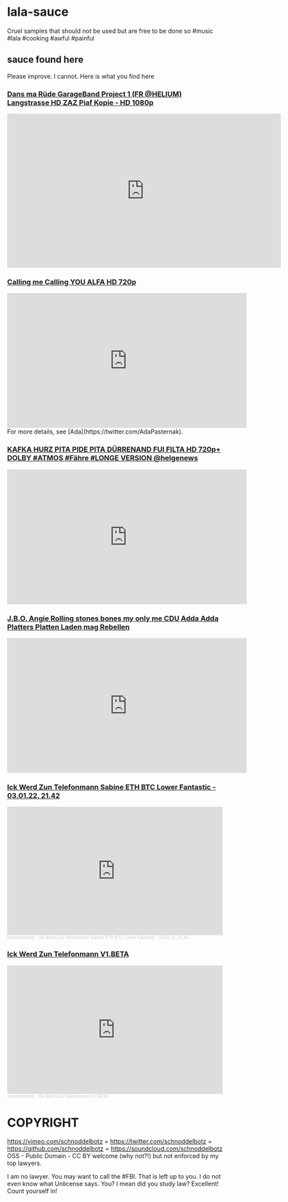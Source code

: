 # lala-sauce
Cruel samples that should not be used but are free to be done so #music #lala #cooking #awful #painful


## sauce found here

Please improve. I cannot. Here is what you find here

### [Dans ma Rüde GarageBand Project 1 (FR @HELIUM) Langstrasse HD ZAZ Piaf Kopie - HD 1080p](https://vimeo.com/662353489)
<iframe src="https://player.vimeo.com/video/662353489?h=0f6642a1f3" width="640" height="360" frameborder="0" allow="autoplay; fullscreen; picture-in-picture" allowfullscreen></iframe>

### [Calling me Calling YOU ALFA HD 720p](https://www.youtube.com/embed/jddw7QN2FDE)
<iframe width="560" height="315" src="https://www.youtube.com/embed/jddw7QN2FDE" title="YouTube video player" frameborder="0" allow="accelerometer; autoplay; clipboard-write; encrypted-media; gyroscope; picture-in-picture" allowfullscreen></iframe>
For more details, see [Ada](https://twitter.com/AdaPasternak).


### [KAFKA HURZ PITA PIDE PITA DÜRRENAND FUI FILTA HD 720p+ DOLBY #ATMOS #Fähre #LONGE VERSION @helgenews](https://www.youtube.com/embed/YHsPr0xmWUI)
<iframe width="560" height="315" src="https://www.youtube.com/embed/YHsPr0xmWUI" title="YouTube video player" frameborder="0" allow="accelerometer; autoplay; clipboard-write; encrypted-media; gyroscope; picture-in-picture" allowfullscreen></iframe>


### [J.B.O. Angie Rolling stones bones my only me CDU Adda Adda Platters Platten Laden mag Rebellen](https://www.youtube.com/embed/HaVNGe1O8AE)
<iframe width="560" height="315" src="https://www.youtube.com/embed/HaVNGe1O8AE" title="YouTube video player" frameborder="0" allow="accelerometer; autoplay; clipboard-write; encrypted-media; gyroscope; picture-in-picture" allowfullscreen></iframe>

### [Ick Werd Zun Telefonmann Sabine ETH BTC Lower Fantastic - 03.01.22, 21.42](https://soundcloud.com/schnoddelbotz/ick-werd-zun-telefonmann-sabine-eth-btc-lower-fantastic-0796530470)

<iframe width="100%" height="300" scrolling="no" frameborder="no" allow="autoplay" src="https://w.soundcloud.com/player/?url=https%3A//api.soundcloud.com/tracks/1189735750&color=%23ff5500&auto_play=true&hide_related=false&show_comments=true&show_user=true&show_reposts=false&show_teaser=true&visual=true"></iframe><div style="font-size: 10px; color: #cccccc;line-break: anywhere;word-break: normal;overflow: hidden;white-space: nowrap;text-overflow: ellipsis; font-family: Interstate,Lucida Grande,Lucida Sans Unicode,Lucida Sans,Garuda,Verdana,Tahoma,sans-serif;font-weight: 100;"><a href="https://soundcloud.com/schnoddelbotz" title="schnoddelbotz" target="_blank" style="color: #cccccc; text-decoration: none;">schnoddelbotz</a> · <a href="https://soundcloud.com/schnoddelbotz/ick-werd-zun-telefonmann-sabine-eth-btc-lower-fantastic-0796530470" title="Ick Werd Zun Telefonmann Sabine ETH BTC Lower Fantastic - 03.01.22, 21.42" target="_blank" style="color: #cccccc; text-decoration: none;">Ick Werd Zun Telefonmann Sabine ETH BTC Lower Fantastic - 03.01.22, 21.42</a></div>

### [Ick Werd Zun Telefonmann V1.BETA](https://soundcloud.com/schnoddelbotz/ick-werd-zun-telefonmann-v1beta)

<iframe width="100%" height="300" scrolling="no" frameborder="no" allow="autoplay" src="https://w.soundcloud.com/player/?url=https%3A//api.soundcloud.com/tracks/1189839997&color=%23ff5500&auto_play=false&hide_related=false&show_comments=true&show_user=true&show_reposts=false&show_teaser=true&visual=true"></iframe><div style="font-size: 10px; color: #cccccc;line-break: anywhere;word-break: normal;overflow: hidden;white-space: nowrap;text-overflow: ellipsis; font-family: Interstate,Lucida Grande,Lucida Sans Unicode,Lucida Sans,Garuda,Verdana,Tahoma,sans-serif;font-weight: 100;"><a href="https://soundcloud.com/schnoddelbotz" title="schnoddelbotz" target="_blank" style="color: #cccccc; text-decoration: none;">schnoddelbotz</a> · <a href="https://soundcloud.com/schnoddelbotz/ick-werd-zun-telefonmann-v1beta" title="Ick Werd Zun Telefonmann V1.BETA" target="_blank" style="color: #cccccc; text-decoration: none;">Ick Werd Zun Telefonmann V1.BETA</a></div>



# COPYRIGHT

https://vimeo.com/schnoddelbotz = https://twitter.com/schnoddelbotz = https://github.com/schnoddelbotz = https://soundcloud.com/schnoddelbotz
OSS - Public Domain - CC BY welcome (why not?!) but not enforced by my top lawyers.

I am no lawyer. You may want to call the #FBI.
That is left up to you. I do not even know what Unlicense says.
You? I mean did you study law? Excellent! Count yourself in!
